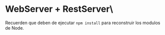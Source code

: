# WebServer + RestServer\

Recuerden que deben de ejecutar  ```npm install``` para reconstruir los modulos de Node.